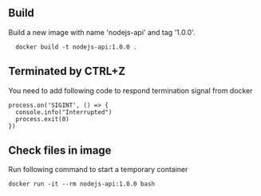 ## Build
Build a new image with name 'nodejs-api' and tag '1.0.0'.
```
  docker build -t nodejs-api:1.0.0 .
```

## Terminated by CTRL+Z
You need to add following code to respond termination signal from docker

```
process.on('SIGINT', () => {
  console.info("Interrupted")
  process.exit(0)
})
```

## Check files in image

Run following command to start a temporary container
```
docker run -it --rm nodejs-api:1.0.0 bash
```